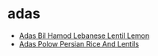 # adas

 * [Adas Bil Hamod Lebanese Lentil Lemon](../../index/a/adas-bil-hamod-lebanese-lentil-lemon.json)
 * [Adas Polow Persian Rice And Lentils](../../index/a/adas-polow-persian-rice-and-lentils.json)
